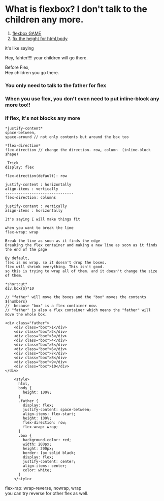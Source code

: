 # What is flexbox? I don't talk to the children any more.

1. [flexbox GAME](http://flexboxfroggy.com/#ko)
2. [fix the height for html,body](https://www.kirupa.com/html5/make_body_take_up_full_browser_height.htm)

it's like saying

Hey, fahter!!!! your children will go there.

Before Flex,  
Hey children you go there.

### You only need to talk to the father for flex

### When you use flex, you don't even need to put inline-block any more too!!

### if flex, it's not blocks any more

```
*justify-content*
space-between,
space-around // not only contents but around the box too
```

```
*flex-direction*
flex-direction // change the direction. row, column  (inline-block shape)
```

```
_Trick_
display: flex

flex-direction(default): row

justify-content : horizontally
align-items : vertically
-------------------------------
flex-direction: columns

justify-content : vertically
align-items : horizontally
```

```
It's saying I will make things fit

when you want to break the line
flex-wrap: wrap

Break the line as soon as it finds the edge
Breaking the flex container and making a new line as soon as it finds the end of the page

By default,
flex is no wrap. so it doesn't drop the boxes.
flex will shrink everything. This isn't good.
so this is trying to wrap all of them. and it doesn't change the size of them.
```

```
*shortcut*
div.box{$}*10

// "father" will move the boxes and the "box" moves the contents ${numbers}
//  because "box" is a flex container now.
// "father" is also a flex container which means the "father" will move the whole box.

<div class="father">
    <div class="box">1</div>
    <div class="box">2</div>
    <div class="box">3</div>
    <div class="box">4</div>
    <div class="box">5</div>
    <div class="box">6</div>
    <div class="box">7</div>
    <div class="box">8</div>
    <div class="box">9</div>
    <div class="box">10</div>
</div>

    <style>
      html,
      body {
        height: 100%;
      }
      .father {
        display: flex;
        justify-content: space-between;
        align-items: flex-start;
        height: 100%;
        flex-direction: row;
        flex-wrap: wrap;
      }
      .box {
        background-color: red;
        width: 200px;
        height: 200px;
        border: 1px solid black;
        display: flex;
        justify-content: center;
        align-items: center;
        color: white;
      }
    </style>
```

flex-rap: wrap-reverse, nowrap, wrap  
you can try reverse for other flex as well.
